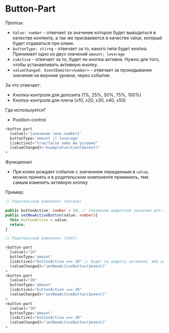 # Button-Part

Пропсы:

- `Value: number` - отвечает за значение которое будет выводиться в качестве контента, а так же присваивется в качестве value, который будет отдаваться при клике.
- `buttonType: stirng` - отвечает за то, какого типа будет кнопка. Принимает одно из двух значений `amount; leverage`
- `isActive` - отвечает за то, будет ли кнопка активна. Нужно для того, чтобы устанавливать активную кнопку.
- `valueChanged: EventEmmiter<number>` - отвечает за прокидывание значения на верхние уровни, через событие.

За что отвечает:

- Кнопка-контроля для депозита (1%, 25%, 50%, 75%, 100%)
- Кнопка-контроля для плеча (x10, x20, x30, x40, x50)

Где используется?

- Position-control

```ts
<button-part
  [value]='{значение типа number}'
  buttonType='amount || leverage'
  [isActive]="true/false либо же условие"
  (valueChanged)="exampleFunction($event)"
>
```

Функционал

- При клике рождает событие с значением переданным в `value`, можно принять и в родительском компоненте применить, тем самым изменить активную кнопку

Пример:

```ts
// Родительский компонент (логика)

public buttonActive: number = 10; // Указываем дефолтное значение для активной кнопки
public setNewActiveButton(value: number){
  this.buttonActive = value;
  return;
}

// Родительский компонент (html)

<button-part
  [value]="10"
  buttonType='amount'
  [isActive]="buttonActive === 10" // Будет по дефолту активной, ибо условие соблюденно
  (valueChanged)="setNewActiveButton($event)"
>
<button-part
  [value]="20"
  buttonType='amount'
  [isActive]="buttonActive === 20"
  (valueChanged)="setNewActiveButton($event)"
>
<button-part
  [value]="30"
  buttonType='amount'
  [isActive]="buttonActive === 30"
  (valueChanged)="setNewActiveButton($event)"
>
```
